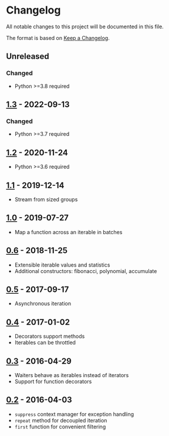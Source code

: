 # Changelog
All notable changes to this project will be documented in this file.

The format is based on [Keep a Changelog](https://keepachangelog.com/en/1.1.0/).

## Unreleased
### Changed
* Python >=3.8 required

## [1.3](https://pypi.org/project/waiter/1.3/) - 2022-09-13
### Changed
* Python >=3.7 required

## [1.2](https://pypi.org/project/waiter/1.2/) - 2020-11-24
* Python >=3.6 required

## [1.1](https://pypi.org/project/waiter/1.1/) - 2019-12-14
* Stream from sized groups

## [1.0](https://pypi.org/project/waiter/1.0/) - 2019-07-27
* Map a function across an iterable in batches

## [0.6](https://pypi.org/project/waiter/0.6/) - 2018-11-25
* Extensible iterable values and statistics
* Additional constructors: fibonacci, polynomial, accumulate

## [0.5](https://pypi.org/project/waiter/0.5/) - 2017-09-17
* Asynchronous iteration

## [0.4](https://pypi.org/project/waiter/0.4/) - 2017-01-02
* Decorators support methods
* Iterables can be throttled

## [0.3](https://pypi.org/project/waiter/0.3/) - 2016-04-29
* Waiters behave as iterables instead of iterators
* Support for function decorators

## [0.2](https://pypi.org/project/waiter/0.2/) - 2016-04-03
* `suppress` context manager for exception handling
* `repeat` method for decoupled iteration
* `first` function for convenient filtering
